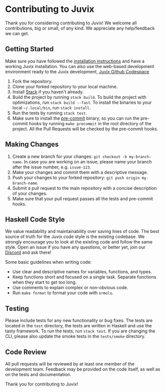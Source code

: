 # Contributing to Juvix

Thank you for considering contributing to Juvix! We welcome all contributions, big or small,
of any kind. We appreciate any help/feedback we can get.

## Getting Started

Make sure you have followed the [installation instructions](https://docs.juvix.org/howto/installing.html) and have a working Juvix installation. You can also use the web-based development environment ready to the Juvix development, [Juvix Github Codespace](https://github.com/codespaces/new?hide_repo_select=true&ref=main&repo=102404734&machine=standardLinux32gb&location=WestEurope)

1. Fork the repository.
2. Clone your forked repository to your local machine.
3. Install [Stack](https://docs.haskellstack.org/en/stable/README/) if you
   haven't already.
4. Build the project by running `stack build`. To build the project with
   optimizations, run `stack build --fast`. To install the binaries to your
   local `~/.local/bin`, run `stack install`.
5. Run the tests by running `stack test`.
6. Make sure to install the [pre-commit](https://pre-commit.com/) binary, so you
   can run the pre-commit hooks by running `make precommit` in the root
   directory of the project. All the Pull Requests will be checked by the
   pre-commit hooks.

## Making Changes

1. Create a new branch for your changes: `git checkout -b my-branch-name`. In case you are working on an issue, please name your branch after the issue number, e.g. `issue-123`.
2. Make your changes and commit them with a descriptive message.
3. Push your changes to your forked repository: `git push origin my-branch-name`.
4. Submit a pull request to the main repository with a concise description of your changes.
5. Make sure that your pull request passes all the tests and pre-commit hooks.

## Haskell Code Style

We value readability and maintainability over saving lines of code. The best
source of truth for the Juvix code style is the existing codebase. We strongly
encourage you to look at the existing code and follow the same style. Open an
issue if you have any questions, or better yet, join our
[Discord](https://discord.gg/8JYQXZJ) and ask there!

Some basic guidelines when writing code:

- Use clear and descriptive names for variables, functions, and types.
- Keep functions short and focused on a single task. Separate functions when
  they start to get too long.
- Use comments to explain complex or non-obvious code.
- Run `make format` to format your code with `ormolu`.

## Testing

Please include tests for any new functionality or bug fixes. The tests are
located in the `test` directory, the tests are written in Haskell and use the
tasty framework. To run the tests, run `stack test`. If you are changing the
CLI, please also update the smoke tests in the `tests/smoke` directory.

## Code Review

All pull requests will be reviewed by at least one member of the development team. Feedback may be provided on the code itself, as well as on the tests and documentation.

Thank you for contributing to Juvix!
